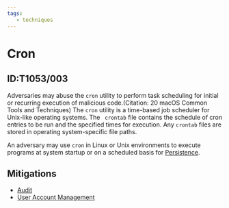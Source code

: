```yaml
---
tags:
   - techniques
---
```

# Cron
## ID:T1053/003
Adversaries may abuse the <code>cron</code> utility to perform task scheduling for initial or recurring execution of malicious code.(Citation: 20 macOS Common Tools and Techniques) The <code>cron</code> utility is a time-based job scheduler for Unix-like operating systems.  The <code> crontab</code> file contains the schedule of cron entries to be run and the specified times for execution. Any <code>crontab</code> files are stored in operating system-specific file paths.

An adversary may use <code>cron</code> in Linux or Unix environments to execute programs at system startup or on a scheduled basis for [Persistence](/mitre/tactics/TA0003). 
## Mitigations
* [Audit](/mitre/mitigations/M1047)
* [User Account Management](/mitre/mitigations/M1018)
